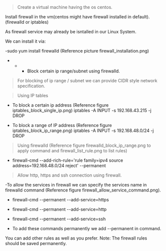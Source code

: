 >Create a virtual machine having the os centos.

Install firewall in the vm(centos might have firewall installed in default).(firewalld or iptables)

As firewall service may already be isntalled in our Linux System.

We can install it via:

-sudo yum install firewalld (Reference picture firewall_installation.png)



- - - Block certain ip range/subnet using firewalld.

>For blocking of ip range / subnet we can provide CIDR style network specification.

> Using IP tables 

- To block a certain ip address (Reference figure iptables_block_single_ip.png)
iptables -A INPUT -s 192.168.43.215 -j DROP 


- To block a range of IP address (Reference figure iptables_block_ip_range.png)
iptables -A INPUT -s 192.168.48.0/24 -j DROP

> Using firewalld (Reference figure firewalld_block_ip_range.png to apply command  and firewall_list_rule.png to list rules)

- firewall-cmd --add-rich-rule='rule family=ipv4 source address=192.168.48.0/24 reject' --permanent





> Allow http, https and ssh connection using firewall.

-To allow the services in firewall we can specify the services name in firewalld command (Reference figure firewall_allow_service_command.png).

- firewall-cmd --permanent --add-service=https
- firewall-cmd --permanent --add-service=http
- firewall-cmd --permanent --add-service=ssh




- To add these commands permanently we add --permanent in command.

You can add other rules as well as you prefer.
	Note: The firewall rules should be saved permanently.


